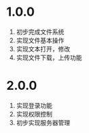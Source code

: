# 1.0.0

1. 初步完成文件系统
2. 实现文件基本操作
3. 实现文本打开，修改
4. 实现文件下载，上传功能

# 2.0.0

1. 实现登录功能
2. 实现权限控制
3. 初步实现服务器管理